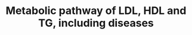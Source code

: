 ---
annotations:
- type: Pathway Ontology
  value: lipoprotein metabolic pathway
- type: Disease Ontology
  value: hypobetalipoproteinemia
- type: Pathway Ontology
  value: familial combined hyperlipidemia pathway
- type: Pathway Ontology
  value: altered lipoprotein metabolic pathway
- type: Pathway Ontology
  value: triacylglycerol metabolic pathway
- type: Disease Ontology
  value: Tangier disease
- type: Disease Ontology
  value: familial combined hyperlipidemia
- type: Pathway Ontology
  value: disease pathway
- type: Disease Ontology
  value: autosomal recessive hypercholesterolemia
authors:
- Ingebude
- DeSl
- LobkeM
- Mkutmon
- Egonw
- IreneHemel
- Fehrhart
- Finterly
description: This pathway shows genetic disorders related to lipoprotein metabolism.
  Two plasmalipoproteins, LDL and HDL, and one plasma lipid, triglyceride (TG), play
  an important role in this pathway. Hydrophobic lipids and fat-soluble vitamins are
  normally transported to the site of their uptake by transporters called lipoproteins,
  and any deregulation of the plasma concentrations of these proteins can cause dyslipidemias.
  Disorders resulting from an enzyme deficiency are highlighted in pink. More details
  on the composition of the various lipoproteins in this pathway are visualised in
  [https://www.wikipathways.org/index.php/Pathway:WP3601].  This pathway was inspired
  by Chapter 43 of the book of Blau (ISBN 3642403360 (978-3642403361)).
last-edited: 2021-06-23
organisms:
- Homo sapiens
redirect_from:
- /index.php/Pathway:WP4522
- /instance/WP4522
schema-jsonld:
- '@context': https://schema.org/
  '@id': https://wikipathways.github.io/pathways/WP4522.html
  '@type': Dataset
  creator:
    '@type': Organization
    name: WikiPathways
  description: This pathway shows genetic disorders related to lipoprotein metabolism.
    Two plasmalipoproteins, LDL and HDL, and one plasma lipid, triglyceride (TG),
    play an important role in this pathway. Hydrophobic lipids and fat-soluble vitamins
    are normally transported to the site of their uptake by transporters called lipoproteins,
    and any deregulation of the plasma concentrations of these proteins can cause
    dyslipidemias. Disorders resulting from an enzyme deficiency are highlighted in
    pink. More details on the composition of the various lipoproteins in this pathway
    are visualised in [https://www.wikipathways.org/index.php/Pathway:WP3601].  This
    pathway was inspired by Chapter 43 of the book of Blau (ISBN 3642403360 (978-3642403361)).
  keywords:
  - LPL
  - Bile Acids
  - LDL
  - Annexin A2
  - Alternative steroidogenesis
  - B48
  - B100
  - LCAT
  - LDLR
  - SR-B1
  - (general overview)
  - 'HL '
  - Vit. D pathway
  - Cholesterol
  - Classical steroidogenesis
  - HL
  - Cyclic fatty acids
  - PCSK9
  - E
  - (involved in sterol metabolism)
  - (including diseases)
  - ABCA1
  - IDL
  - A-II
  - CETP
  - LDL-receptor
  - 'ApoB 48 is a unique protein to chylomicrons from the small intestine. After most
    of the lipids in the chylomicron have been absorbed, ApoB48 returns to the liver
    as part of the chylomicron remnant, where it is endocytosed and degraded." [https://en.wikipedia.org/wiki/Apolipoprotein_B]</br>Synthesized
    in small intestine.</br>Transcript ID: ENST00000233242.4'
  - Nuclear hormone receptors
  - LDLRAP1
  - MTP
  - As a result of the RNA editing, ApoB48 and ApoB100 share a common N-terminal sequence,
    but ApoB48 lacks ApoB100's C-terminal LDL receptor binding region. In fact, ApoB48
    is so called because it constitutes 48% of the sequence for ApoB100.
  - VLDL
  - Oxysterols
  - ApoB 48 is a unique protein to chylomicrons from the small intestine. After most
    of the lipids in the chylomicron have been absorbed, ApoB48 returns to the liver
    as part of the chylomicron remnant, where it is endocytosed and degraded." [https://en.wikipedia.org/wiki/Apolipoprotein_B]</br>Synthesized
    in small intestine.
  - A-I
  - Steroid Biosynthesis
  - C-II
  - Remnant receptor
  license: CC0
  name: Metabolic pathway of LDL, HDL and TG, including diseases
seo: CreativeWork
title: Metabolic pathway of LDL, HDL and TG, including diseases
wpid: WP4522
---